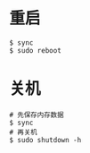 # 重启

```shell
$ sync
$ sudo reboot
```

# 关机

```shell
# 先保存内存数据
$ sync
# 再关机
$ sudo shutdown -h
```

